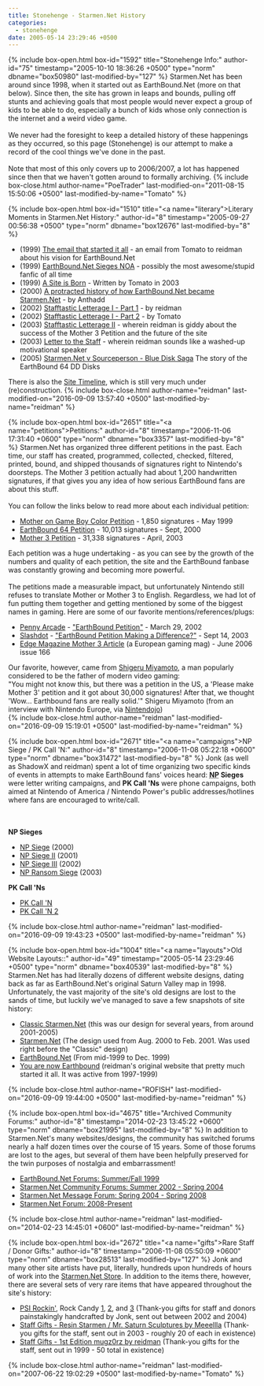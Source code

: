 ```yaml
---
title: Stonehenge - Starmen.Net History
categories:
  - stonehenge
date: 2005-05-14 23:29:46 +0500
---
```

{% include box-open.html box-id="1592" title="Stonehenge Info:" author-id="75" timestamp="2005-10-10 18:36:26 +0500" type="norm" dbname="box50980" last-modified-by="127" %}
Starmen.Net has been around since 1998, when it started out as EarthBound.Net (more on that below). Since then, the site has grown in leaps and bounds, pulling off stunts and achieving goals that most people would never expect a group of kids to be able to do, especially a bunch of kids whose only connection is the internet and a weird video game.<br />
<br />
We never had the foresight to keep a detailed history of these happenings as they occurred, so this page (Stonehenge) is our attempt to make a record of the cool things we've done in the past.<br />
<br />
Note that most of this only covers up to 2006/2007, a lot has happened since then that we haven't gotten around to formally archiving.
{% include box-close.html author-name="PoeTrader" last-modified-on="2011-08-15 15:50:06 +0500" last-modified-by-name="Tomato" %}

{% include box-open.html box-id="1510" title="<a name=\"literary\">Literary Moments in Starmen.Net History</a>:" author-id="8" timestamp="2005-09-27 00:56:38 +0500" type="norm" dbname="box12676" last-modified-by="8" %}
<ul><li>(1999) <a href="http://hijola.fobby.net/misc/somemail.txt">The email that started it all</a> - an email from Tomato to reidman about his vision for EarthBound.Net</li>
<li>(1999) <a href="http://classic.fobby.net/fanfics/group/mrsparkle/">EarthBound.Net Sieges NOA</a> - possibly the most awesome/stupid fanfic of all time</li>
<li>(1999) <a href="http://classic.fobby.net/articles/fttp/695.php">A Site is Born</a> - Written by Tomato in 2003</li>
<li>(2000) <a href="http://starmen.net/vote/vote.php?id=14251">A protracted history of how EarthBound.Net became Starmen.Net</a> - by Anthadd</li>
<li>(2002) <a href="http://classic.fobby.net/misc/reidmsg.php">Stafftastic Letterage I - Part 1</a> - by reidman</li>
<li>(2002) <a href="http://classic.fobby.net/misc/tomatomsg.php">Stafftastic Letterage I - Part 2</a> - by Tomato</li>
<li>(2003) <a href="http://classic.fobby.net/misc/letterage2.html">Stafftastic Letterage II</a> - wherein reidman is giddy about the success of the Mother 3 Petition and the future of the site</li>
<li>(2003) <a href="http://classic.fobby.net/misc/staffletter.php">Letter to the Staff</a> - wherein reidman sounds like a washed-up motivational speaker</li>
<li>(2005) <a href="http://starmen.net/stonehenge/bluedisks/">Starmen.Net v Sourceperson - Blue Disk Saga</a> The story of the EarthBound 64 DD Disks</li>
</ul>

There is also the <a href="timeline/">Site Timeline</a>, which is still very much under (re)construction.
{% include box-close.html author-name="reidman" last-modified-on="2016-09-09 13:57:40 +0500" last-modified-by-name="reidman" %}

{% include box-open.html box-id="2651" title="<a name=\"petitions\">Petitions</a>:" author-id="8" timestamp="2006-11-06 17:31:40 +0600" type="norm" dbname="box3357" last-modified-by="8" %}
Starmen.Net has organized three different petitions in the past. Each time, our staff has created, programmed, collected, checked, filtered, printed, bound, and shipped thousands of signatures right to Nintendo's doorsteps. The Mother 3 petition actually had about 1,200 handwritten signatures, if that gives you any idea of how serious EarthBound fans are about this stuff.
<br /><br />
You can follow the links below to read more about each individual petition:
<ul>
<li><a href="http://classic.fobby.net/petition/eb0">Mother on Game Boy Color Petition</a> - 1,850 signatures - May 1999</li>
<li><a href="http://classic.fobby.net/petition/eb64">EarthBound 64 Petition</a> - 10,013 signatures - Sept, 2000</li>
<li><a href="http://classic.fobby.net/petition/mother3">Mother 3 Petition</a> - 31,338 signatures - April, 2003</li>
</ul>
Each petition was a huge undertaking - as you can see by the growth of the numbers and quality of each petition, the site and the EarthBound fanbase was constantly growing and becoming more powerful.
<br /><br />
The petitions made a measurable impact, but unfortunately Nintendo still refuses to translate Mother or Mother 3 to English. Regardless, we had lot of fun putting them together and getting mentioned by some of the biggest names in gaming. Here are some of our favorite mentions/references/plugs:
<ul>
<li><a href="http://penny-arcade.com">Penny Arcade</a> - <a href="http://www.penny-arcade.com/news/post/2002/03/29/i-rhyme-with-pink">"EarthBound Petition"</a> - March 29, 2002</li>
<li><a href="http://slashdot.org">Slashdot</a> - <a href="http://games.slashdot.org/article.pl?sid=03/09/14/235245&tid=202">"EarthBound Petition Making a Difference?"</a> - Sept 14, 2003</li>
<li><a href="http://starmen.net/siteinfo/image/edge-m3-june06.jpg">Edge Magazine Mother 3 Article</a> (a European gaming mag) - June 2006 issue 166</li>
</ul>
Our favorite, however, came from <a href="http://en.wikipedia.org/wiki/Shigeru_Miyamoto">Shigeru Miyamoto</a>, a man popularly considered to be the father of modern video gaming:
<div class="quote">
"You might not know this, but there was a petition in the US, a 'Please make Mother 3' petition and it got about 30,000 signatures! After that, we thought 'Wow... Earthbound fans are really solid.'"
<span class="quoteauthor">Shigeru Miyamoto</span> 
<span class="quotesource">(from an interview with Nintendo Europe, via <a href="http://www.nintendojo.com/infocus/view_item.php?1063562071">Nintendojo</a>)</span>
</div>
{% include box-close.html author-name="reidman" last-modified-on="2016-09-09 15:19:01 +0500" last-modified-by-name="reidman" %}

{% include box-open.html box-id="2671" title="<a name=\"campaigns\">NP Siege / PK Call 'N</a>:" author-id="8" timestamp="2006-11-08 05:22:18 +0600" type="norm" dbname="box31472" last-modified-by="8" %}
Jonk (as well as ShadowX and reidman) spent a lot of time organizing two specific kinds of events in attempts to make EarthBound fans' voices heard: <b><abbr title="Nintendo Power">NP</abbr> Sieges</b> were letter writing campaigns, and <b>PK Call 'Ns</b> were phone campaigns, both aimed at Nintendo of America / Nintendo Power's public addresses/hotlines where fans are encouraged to write/call.

<br /><br />
<b>NP Sieges</b>
<ul>
<li><a href="http://classic.fobby.net/petition/npsiege/">NP Siege</a> (2000)</li>
<li><a href="http://classic.fobby.net/petition/npsiege2/">NP Siege II</a> (2001)</li>
<li><a href="http://classic.fobby.net/fanart/npsiege3/">NP Siege III</a> (2002)</li>
<li><a href="http://classic.fobby.net/jonk/nprs/nprsmain.php">NP Ransom Siege</a> (2003)</li>
</ul>
<b>PK Call 'Ns</b>
<ul>
<li><a href="http://classic.fobby.net/jonk/pkcalln/">PK Call 'N </a></li>
<li><a href="http://classic.fobby.net/fanart/pkcalln2/">PK Call 'N 2</a></li>
</ul>
{% include box-close.html author-name="reidman" last-modified-on="2016-09-09 19:43:23 +0500" last-modified-by-name="reidman" %}

{% include box-open.html box-id="1004" title="<a name=\"layouts\">Old Website Layouts:</a>:" author-id="49" timestamp="2005-05-14 23:29:46 +0500" type="norm" dbname="box40539" last-modified-by="8" %}
Starmen.Net has had literally dozens of different website designs, dating back as far as EarthBound.Net's original Saturn Valley map in 1998. Unfortunately, the vast majority of the site's old designs are lost to the sands of time, but luckily we've managed to save a few snapshots of site history:
<ul><li><a href="http://classic.fobby.net/">Classic Starmen.Net</a> (this was our design for several years, from around 2001-2005)</li>
<li><a href="http://getback.fobby.net/">Starmen.Net</a> (The design used from Aug. 2000 to Feb. 2001. Was used right before the "Classic" design)</li>
<li><a href="http://hijola.fobby.net/">EarthBound.Net</a> (From mid-1999 to Dec. 1999)</li>
<li><a href="http://classic.fobby.net/reidman/yaneb/">You are now Earthbound</a> (reidman's original website that pretty much started it all. It was active from 1997-1999)</li>
</ul>
{% include box-close.html author-name="ROFISH" last-modified-on="2016-09-09 19:44:00 +0500" last-modified-by-name="reidman" %}

{% include box-open.html box-id="4675" title="Archived Community Forums:" author-id="8" timestamp="2014-02-23 13:45:22 +0600" type="norm" dbname="box21995" last-modified-by="8" %}
In addition to Starmen.Net's many websites/designs, the community has switched forums nearly a half dozen times over the course of 15 years. Some of those forums are lost to the ages, but several of them have been helpfully preserved for the twin purposes of nostalgia and embarrassment!
<ul><li><a href="http://hijola.fobby.net/cgi-bin/Ultimate.cgi">EarthBound.Net Forums: Summer/Fall 1999</a></li>
<li><a href="http://oldforum.fobby.net/cgi-bin/ultimatebb.cgi">Starmen.Net Community Forums: Summer 2002 - Spring 2004</a></li>
<li><a href="http://cromulent.fobby.net/forum/">Starmen.Net Message Forum: Spring 2004 - Spring 2008</a></li>
<li><a href="http://forum.starmen.net">Starmen.Net Forum: 2008-Present</a></li>
</ul>
{% include box-close.html author-name="reidman" last-modified-on="2014-02-23 14:45:01 +0600" last-modified-by-name="reidman" %}

{% include box-open.html box-id="2672" title="<a name=\"gifts\">Rare Staff / Donor Gifts</a>:" author-id="8" timestamp="2006-11-08 05:50:09 +0600" type="norm" dbname="box28513" last-modified-by="127" %}
Jonk and many other site artists have put, literally, hundreds upon hundreds of hours of work into the <a href="http://cafepress.com/starmen">Starmen.Net Store</a>. In addition to the items there, however, there are several sets of very rare items that have appeared throughout the site's history:
<ul><li><a href="http://starmen.net/merchandise/smn/psirockin.php">PSI Rockin'</a>, Rock Candy <a href="http://starmen.net/merchandise/smn/rockcandy1.php">1</a>, <a href="http://starmen.net/merchandise/smn/rockcandy2.php">2</a>, and <a href="http://starmen.net/merchandise/smn/rockcandy3.php">3</a> (Thank-you gifts for staff and donors painstakingly handcrafted by Jonk, sent out between 2002 and 2004)</li>
<li><a href="http://starmen.net/merchandise/smn/smnsculptures.php">Staff Gifts - Resin Starmen / Mr. Saturn Sculptures by Meeellla</a> (Thank-you gifts for the staff, sent out in 2003 - roughly 20 of each in existence)</li>
<li><a href="http://starmen.net/merchandise/smn/mugz0rz.php">Staff Gifts - 1st Edition mugz0rz by reidman</a> (Thank-you gifts for the staff, sent out in 1999 - 50 total in existence)</li>
</ul>
{% include box-close.html author-name="reidman" last-modified-on="2007-06-22 19:02:29 +0500" last-modified-by-name="Tomato" %}
